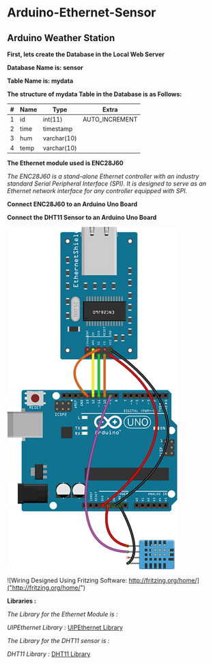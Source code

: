 # Arduino-Ethernet-Sensor

## Arduino Weather Station

**First, lets create the Database in the Local Web Server**

**Database Name is: sensor**

**Table Name is: mydata**

**The structure of mydata Table in the Database is as Follows:**

| # | Name    | Type          | Extra        |
|---|---------|---------------|--------------|
|1  |id       |int(11)        |AUTO_INCREMENT|
|2  |time     |timestamp      |              |
|3  |hum      |varchar(10)    |              |
|4  |temp     |varchar(10)    |              |


**The Ethernet module used is ENC28J60**

*The  ENC28J60  is  a  stand-alone  Ethernet  controller
with  an  industry  standard  Serial  Peripheral  Interface
(SPI).  It  is  designed  to  serve  as  an  Ethernet  network
interface for any controller equipped with SPI.*

**Connect ENC28J60 to an Arduino Uno Board**

**Connect the DHT11 Sensor to an Arduino Uno Board**

![alt tag](screenshots/wiringSensor.png "Sensor Wiring")

![Wiring Designed Using Fritzing Software: http://fritzing.org/home/]("http://fritzing.org/home/")

**Libraries :**

*The Library for the Ethernet Module is :*

*UIPEthernet Library :* [UIPEthernet Library]("https://github.com/ntruchsess/arduino_uip/")

*The Library for the DHT11 sensor is :*

*DHT11 Library :* [DHT11 Library]("https://github.com/adafruit/DHT-sensor-library")
